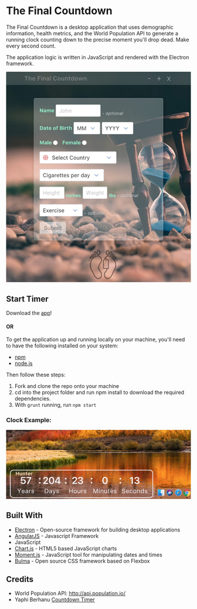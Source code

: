 # The Final Countdown

The Final Countdown is a desktop application that uses demographic information, health metrics, and the World Population API to generate a running clock counting down to the precise moment you'll drop dead. Make every second count.

The application logic is written in JavaScript and rendered with the Electron framework.

![launch screen](https://github.com/hunterphillips/countdown/blob/master/images/homeScreenshot.jpg)

## Start Timer

Download the [app](https://github.com/hunterphillips/countdown/releases/tag/1.0.1)!

#### OR

To get the application up and running locally on your machine, you'll need to have the following installed on your system:

- [npm](https://www.npmjs.com/)
- [node.js](https://nodejs.org/en/)

Then follow these steps:

1.  Fork and clone the repo onto your machine
2.  cd into the project folder and run npm install to download the required dependencies.
3.  With `grunt` running, run `npm start`

### Clock Example:

![clock screen](https://github.com/hunterphillips/countdown/blob/master/images/clock-screenshot.jpg)

## Built With

- [Electron](https://electronjs.org/) - Open-source framework for building desktop applications
- [AngularJS](https://angularjs.org/) - Javascript Framework
- JavaScript
- [Chart.js](http://www.chartjs.org/) - HTML5 based JavaScript charts
- [Moment.js](https://momentjs.com/) - JavaScript tool for manipulating dates and times
- [Bulma](https://bulma.io/) - Open source CSS framework based on Flexbox

## Credits

- World Population API: <http://api.population.io/>
- Yaphi Berhanu [Countdown Timer](https://www.sitepoint.com/build-javascript-countdown-timer-no-dependencies/)
